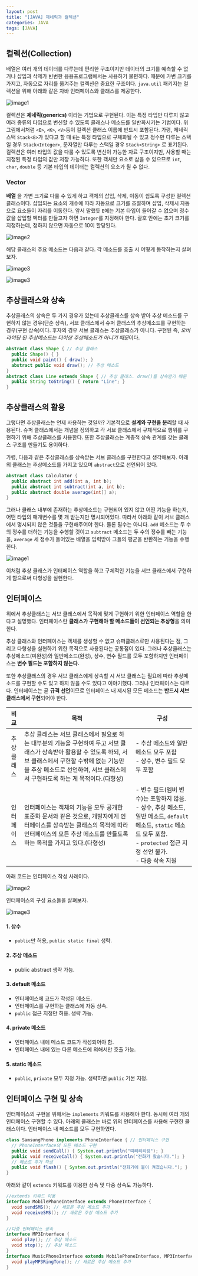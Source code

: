 ```yaml
---
layout: post
title: "[JAVA] 제네릭과 컬렉션" 
categories: JAVA
tags: [JAVA]
---
```


## 컬렉션(Collection)
  
배열은 여러 개의 데이터를 다루는데 편리한 구조이지만 데이터의 크기를 예측할 수 없거나 삽입과 삭제가 빈번한 응용프로그램에서는 사용하기 불편하다.
때문에 가변 크기를 가지고, 자동으로 자리를 옮겨주는 컬렉션은 중요한 구조이다. `java.util` 패키지는 컬렉션을 위해 아래와 같은 자바 인터페이스와 클래스를 제공한다.

![image1](/assets/images/JavaImages/95.png)

컬렉션은 **제네릭(generics)** 이라는 기법으로 구현된다. 이는 특정 타입만 다루지 않고 여러 종류의 타입으로 변신할 수 있도록 클래스나 메소드를 일반화시키는 기법이다.
위 그림에서처럼 `<E>`, `<K>`, `<V>`등이 컬렉션 클래스 이름에 반드시 포함된다. 가령, 제네릭 스택 `Stack<E>`가 있다고 할 때 `E`는 특정 타입으로 구체화될 수 있고 
정수만 다루는 스택일 경우 `Stack<Integer>`, 문자열만 다루는 스택일 경우 `Stack<String>` 로 표기된다. 
컬렉션은 여러 타입의 값을 다룰 수 있도록 변신이 가능한 자료 구조이지만, 사용할 때는 지정된 특정 타입의 값만 저장 가능하다.
또한 객체만 요소로 삼을 수 있으므로 `int`, `char`, `double` 등 기본 타입의 데이터는 컬렉션의 요소가 될 수 없다.



### Vector<E>

**배열** 을 가변 크기로 다룰 수 있게 하고 객체의 삽입, 삭제, 이동이 쉽도록 구성한 컬렉션 클래스이다. 삽입되는 요소의 개수에 따라 자동으로 크기를 조절하며 삽입, 삭제시 자동으로 요소들이 자리를 이동한다. 
앞서 말했듯 `E`에는 기본 타입이 들어갈 수 없으며 정수 값을 삽입할 벡터를 만들고자 하면 `Integer`를 지정해야 한다. 괄호 안에는 초기 크기를 지정하는데, 정하지 않으면 자동으로 10이 할당된다.
  
![image2](/assets/images/JavaImages/96.png)

해당 클래스의 주요 메소드는 다음과 같다. 각 메소드를 호출 시 어떻게 동작하는지 살펴보자.  
  
![image3](/assets/images/JavaImages/97.png)
  
  
![image3](/assets/images/JavaImages/97.png)  
  
  
## 추상클래스와 상속

추상클래스의 상속은 두 가지 경우가 있는데 추상클래스를 상속 받아 추상 메소드를 구현하지 않는 경우(단순 상속), 서브 클래스에서 슈퍼 클래스의 추상메소드를 구현하는 경우(구현 상속)이다.
후자의 경우 서브 클래스는 추상클래스가 아니다. 구현된 즉, *오버라이딩 된 추상메소드는 더이상 추상메소드가 아니기 때문*이다.

```java
abstract class Shape { // 추상 클래스
  public Shape() { }
  public void paint() { draw(); }
  abstract public void draw(); // 추상 메소드
}
abstract class Line extends Shape { // 추상 클래스. draw()를 상속받기 때문
  public String toString() { return "Line"; }
}

```

## 추상클래스의 활용

그렇다면 추상클래스는 언제 사용하는 것일까? 기본적으로 **설계와 구현을 분리**할 때 사용된다. 슈퍼 클래스에서는 개념을 정의하고 각 서브 클래스에서 구체적으로 행위를 구현하기 위해 추상클래스를 사용한다. 
또한 추상클래스는 계층적 상속 관계를 갖는 클래스 구조를 만들기도 용이하다.

가령, 다음과 같은 추상클래스를 상속받는 서브 클래스를 구현한다고 생각해보자. 아래의 클래스는 추상메소드를 가지고 있으며 `abstract`으로 선언되어 있다.

```java
abstract class Calculator {
  public abstract int add(int a, int b);
  public abstract int subtract(int a, int b);
  public abstract double average(int[] a);
}
```

그러나 클래스 내부에 존재하는 추상메소드는 구현되어 있지 않고 어떤 기능을 하는지, 어떤 타입의 매개변수를 몇 개 받는지만 명시되어있다.
따라서 아래와 같이 서브 클래스에서 명시되지 않은 것들을 구현해주어야 한다. 물론 필수는 아니다.
`add` 메소드는 두 수의 정수를 더하는 기능을 수행할 것이고 `subtract` 메소드는 두 수의 정수를 빼는 기능을, `average` 세 정수가 들어있는 배열을 입력받아 그들의 평균을 반환하는 기능을 수행한다.

![image1](/assets/images/JavaImages/92.png)


이처럼 추상 클래스가 인터페이스 역할을 하고 구체적인 기능을 서브 클래스에서 구현하게 함으로써 다형성을 실현한다.


## 인터페이스

위에서 추상클래스는 서브 클래스에서 목적에 맞게 구현하기 위한 인터페이스 역할을 한다고 설명했다. 인터페이스란 **클래스가 구현해야 할 메소드들이 선언되는 추상형**을 의미한다. 

추상 클래스와 인터페이스는 객체를 생성할 수 없고 슈퍼클래스로만 사용된다는 점, 그리고 다형성을 실현하기 위한 목적으로 사용된다는 공통점이 있다. 
그러나 추상클래스는 추상메소드(미완성)와 일반메소드(완성), 상수, 변수 필드를 모두 포함하지만 인터페이스는 **변수 필드는 포함하지 않는다.**

또한 추상클래스의 경우 서브 클래스에게 상속할 시 서브 클래스는 필요에 따라 추상메소드를 구현할 수도 있고 하지 않을 수도 있다고 이야기했다.
그러나 인터페이스는 다르다. 인터페이스는 곧 **규격 선언**이므로 인터페이스 내 제시된 모든 메소드는 **반드시 서브 클래스에서 구현**되어야 한다.

|비교|목적|구성|
|:---:|---|---|
|추상 클래스|추상 클래스는 서브 클래스에서 필요로 하는 대부분의 기능을 구현하여 두고 서브 클래스가 상속받아 활용할 수 있도록 하되, 서브 클래스에서 구현할 수밖에 없는 기능만을 추상 메소드로 선언하여, 서브 클래스에서 구현하도록 하는 게 목적이다.(다형성)|- 추상 메소드와 일반 메소드 모두 포함<br/>- 상수, 변수 필드 모두 포함|
|인터페이스|인터페이스는 객체의 기능을 모두 공개한 표준화 문서와 같은 것으로, 개발자에게 인터페이스를 상속받는 클래스의 목적에 따라 인터페이스의 모든 추상 메소드를 만들도록 하는 목적을 가지고 있다.(다형성)|- 변수 필드(멤버 변수)는 포함하지 않음. <br/>- 상수, 추상 메소드, 일반 메소드, `default` 메소드, `static` 메소드 모두 포함. <br/>- `protected` 접근 지정 선언 불가. <br/>- 다중 삭속 지원|

 아래 코드는 인터페이스 작성 사례이다.
 
 ![image2](/assets/images/JavaImages/94.png)
 
 
 인터페이스의 구성 요소들을 살펴보자.
 
 ![image3](/assets/images/JavaImages/93.png)
 
#### 1. 상수
  - `public`만 허용, `public static final` 생략. 
 
#### 2. 추상 메소드
  - public abstract 생략 가능. 

#### 3. default 메소드
  - 인터페이스에 코드가 작성된 메소드.
  - 인터페이스를 구현하는 클래스에 자동 상속.
  - `public` 접근 지정만 허용. 생략 가능.

#### 4. private 메소드
  - 인터페이스 내에 메소드 코드가 작성되어야 함.
  - 인터페이스 내에 있는 다른 메소드에 의해서만 호출 가능.

#### 5. static 메소드
  - `public`, `private` 모두 지정 가능. 생략하면 `public` 기본 지정.



## 인터페이스 구현 및 상속

인터페이스의 구현을 위해서는 `implements` 키워드를 사용해야 한다. 동시에 여러 개의 인터페이스 구현할 수 있다. 아래의 클래스는 바로 위의 인터페이스를 사용해 구현한 클래스이다. 
인터페이스 내 메소드를 모두 구현하였다.

```java
class SamsungPhone implements PhoneInterface { // 인터페이스 구현
  // PhoneInterface의 모든 메소드 구현
  public void sendCall() { System.out.println("띠리리리링"); }
  public void receiveCall() { System.out.println("전화가 왔습니다."); }
  // 메소드 추가 작성
  public void flash() { System.out.println("전화기에 불이 켜졌습니다."); }
}
```

아래와 같이 `extends` 키워드를 이용한 상속 및 다중 상속도 가능하다.

```java
//extends 키워드 이용
interface MobilePhoneInterface extends PhoneInterface {
  void sendSMS(); // 새로운 추상 메소드 추가
  void receiveSMS(); // 새로운 추상 메소드 추가
}
```

```java
//다중 인터페이스 상속
interface MP3Interface {
  void play(); // 추상 메소드
  void stop(); // 추상 메소드
}
interface MusicPhoneInterface extends MobilePhoneInterface, MP3Interface {
  void playMP3RingTone(); // 새로운 추상 메소드 추가
}
```


 


